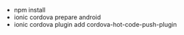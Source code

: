 - npm install
- ionic cordova prepare android
- ionic cordova plugin add cordova-hot-code-push-plugin
